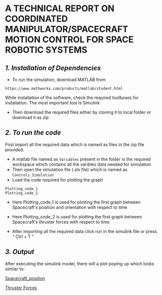 # A TECHNICAL REPORT ON COORDINATED MANIPULATOR/SPACECRAFT MOTION CONTROL FOR SPACE ROBOTIC SYSTEMS

## _1. Installation of Dependencies_

* To run the simulation, download MATLAB from 

````
https://www.mathworks.com/products/matlab/student.html
````
While installation of the software, check the required toolboxes for installation. The most important tool is Simulink

* Then download the required files either by cloning it to local folder or download it as zip

## _2. To run the code_

First import all the required data which is named as files in the zip file provided. 

* A matlab file named as ````Variables```` present in the folder is the required workspace which contains all the varibles data needed for simulation
* Then open the simulation file (.slx file) which is named as ````Controls_Simulation````
* Load the code required for plotting the graph 
````
Plotting_code_1
Plotting_code_2
````

* Here Plotting_code_1 is used for plotting the first graph between Spacecraft's position and orientation with respect to time

* Here Plotting_code_2 is used for plotting the first graph between Spacecraft's thruster forces with respect to time

* After importing all the required data click run in the simulink file or press " Ctrl + T "

## _3. Output_

After executing the simulink model, there will a plot poping up which looks similar to:

[Spacecraft_position](https://drive.google.com/file/d/1vqd1Q11eARNcZk4QF6AshcyjP-T5nIhP/view?usp=sharing)


[Thruster Forces](https://drive.google.com/file/d/1UNDKnQLOhG7UngIsSBJDXzdLhtBpNw-D/view?usp=sharing)





